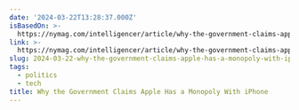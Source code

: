 ```yaml
---
date: '2024-03-22T13:28:37.000Z'
isBasedOn: >-
  https://nymag.com/intelligencer/article/why-the-government-claims-apple-has-a-monopoly-with-iphone.html
link: >-
  https://nymag.com/intelligencer/article/why-the-government-claims-apple-has-a-monopoly-with-iphone.html
slug: 2024-03-22-why-the-government-claims-apple-has-a-monopoly-with-iphone
tags:
  - politics
  - tech
title: Why the Government Claims Apple Has a Monopoly With iPhone
---
```


